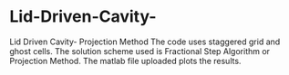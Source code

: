# Lid-Driven-Cavity-
Lid Driven Cavity- Projection Method
The code uses staggered grid and ghost cells. The solution scheme used is Fractional Step Algorithm or Projection Method.
The matlab file uploaded plots the results.
